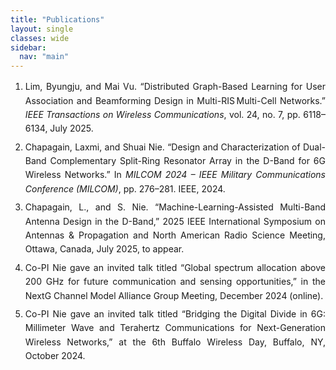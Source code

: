 ```yaml
---
title: "Publications"
layout: single
classes: wide
sidebar:
  nav: "main"
---
```


<style>
  .publications-list {
    text-align: justify;   /* if you still want justification */
    text-justify: inter-word;
    line-height: 1.6;
  }
  .publications-list li {
    margin-bottom: .5em;
  }
</style>

<!-- 2. 把列表放到这个容器里 -->
<div class="publications-list">
  <ol>
    <li>
      Lim, Byungju, and Mai Vu. “Distributed Graph-Based Learning for User Association and Beamforming Design in Multi-RIS Multi-Cell Networks.” 
      <em>IEEE Transactions on Wireless Communications</em>, vol. 24, no. 7, pp. 6118–6134, July 2025.
    </li>
    <li>
      Chapagain, Laxmi, and Shuai Nie. “Design and Characterization of Dual-Band Complementary Split-Ring Resonator Array in the D-Band for 6G Wireless Networks.” 
      In <em>MILCOM 2024 – IEEE Military Communications Conference (MILCOM)</em>, pp. 276–281. IEEE, 2024.
    </li>
    <li>
      Chapagain, L., and S. Nie. “Machine-Learning-Assisted Multi-Band Antenna Design in the D-Band,” 
      2025 IEEE International Symposium on Antennas & Propagation and North American Radio Science Meeting, Ottawa, Canada, July 2025, to appear.
    </li>
    <li>
      Co-PI Nie gave an invited talk titled “Global spectrum allocation above 200 GHz for future communication and sensing opportunities,” 
      in the NextG Channel Model Alliance Group Meeting, December 2024 (online).
    </li>
    <li>
      Co-PI Nie gave an invited talk titled “Bridging the Digital Divide in 6G: Millimeter Wave and Terahertz Communications for Next-Generation Wireless Networks,” 
      at the 6th Buffalo Wireless Day, Buffalo, NY, October 2024.
    </li>
  </ol>
</div>
